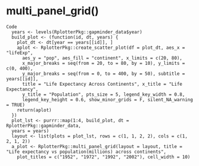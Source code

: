 # multi_panel_grid()

    Code
      years <- levels(RplotterPkg::gapminder_data$year)
      build_plot <- (function(id, dt, years) {
        plot_dt <- dt[year == years[[id]], ]
        aplot <- RplotterPkg::create_scatter_plot(df = plot_dt, aes_x = "lifeExp",
          aes_y = "pop", aes_fill = "continent", x_limits = c(20, 80),
          x_major_breaks = seq(from = 20, to = 80, by = 10), y_limits = c(0, 400),
          y_major_breaks = seq(from = 0, to = 400, by = 50), subtitle = years[[id]],
          title = "Life Expectancy Across Continents", x_title = "Life Expectancy",
          y_title = "Population", pts_size = 5, legend_key_width = 0.8,
          legend_key_height = 0.6, show_minor_grids = F, silent_NA_warning = TRUE)
        return(aplot)
      })
      plot_lst <- purrr::map(1:4, build_plot, dt = RplotterPkg::gapminder_data,
      years = years)
      layout <- list(plots = plot_lst, rows = c(1, 1, 2, 2), cols = c(1, 2, 1, 2))
      a_plot <- RplotterPkg::multi_panel_grid(layout = layout, title = "Life expectancy vs population(millions) across continents",
        plot_titles = c("1952", "1972", "1992", "2002"), cell_width = 10)

